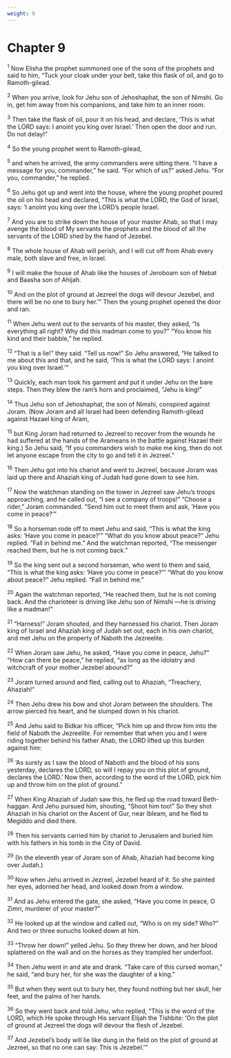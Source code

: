```yaml
---
weight: 9
---
```


# Chapter 9

<sup>1</sup> Now Elisha the prophet summoned one of the sons of the prophets and said to him, “Tuck your cloak under your belt, take this flask of oil, and go to Ramoth-gilead. 

<sup>2</sup> When you arrive, look for Jehu son of Jehoshaphat, the son of Nimshi. Go in, get him away from his companions, and take him to an inner room. 

<sup>3</sup> Then take the flask of oil, pour it on his head, and declare, ‘This is what the LORD says: I anoint you king over Israel.’ Then open the door and run. Do not delay!” 

<sup>4</sup> So the young prophet went to Ramoth-gilead, 

<sup>5</sup> and when he arrived, the army commanders were sitting there. “I have a message for you, commander,” he said. “For which of us?” asked Jehu. “For you, commander,” he replied. 

<sup>6</sup> So Jehu got up and went into the house, where the young prophet poured the oil on his head and declared, “This is what the LORD, the God of Israel, says: ‘I anoint you king over the LORD’s people Israel. 

<sup>7</sup> And you are to strike down the house of your master Ahab, so that I may avenge the blood of My servants the prophets and the blood of all the servants of the LORD shed by the hand of Jezebel. 

<sup>8</sup> The whole house of Ahab will perish, and I will cut off from Ahab every male, both slave and free, in Israel. 

<sup>9</sup> I will make the house of Ahab like the houses of Jeroboam son of Nebat and Baasha son of Ahijah. 

<sup>10</sup> And on the plot of ground at Jezreel the dogs will devour Jezebel, and there will be no one to bury her.’” Then the young prophet opened the door and ran. 

<sup>11</sup> When Jehu went out to the servants of his master, they asked, “Is everything all right? Why did this madman come to you?” “You know his kind and their babble,” he replied. 

<sup>12</sup> “That is a lie!” they said. “Tell us now!” So Jehu answered, “He talked to me about this and that, and he said, ‘This is what the LORD says: I anoint you king over Israel.’” 

<sup>13</sup> Quickly, each man took his garment and put it under Jehu on the bare steps. Then they blew the ram’s horn and proclaimed, “Jehu is king!” 

<sup>14</sup> Thus Jehu son of Jehoshaphat, the son of Nimshi, conspired against Joram. (Now Joram and all Israel had been defending Ramoth-gilead against Hazael king of Aram, 

<sup>15</sup> but King Joram had returned to Jezreel to recover from the wounds he had suffered at the hands of the Arameans in the battle against Hazael their king.) So Jehu said, “If you commanders wish to make me king, then do not let anyone escape from the city to go and tell it in Jezreel.” 

<sup>16</sup> Then Jehu got into his chariot and went to Jezreel, because Joram was laid up there and Ahaziah king of Judah had gone down to see him. 

<sup>17</sup> Now the watchman standing on the tower in Jezreel saw Jehu’s troops approaching, and he called out, “I see a company of troops!” “Choose a rider,” Joram commanded. “Send him out to meet them and ask, ‘Have you come in peace?’” 

<sup>18</sup> So a horseman rode off to meet Jehu and said, “This is what the king asks: ‘Have you come in peace?’” “What do you know about peace?” Jehu replied. “Fall in behind me.” And the watchman reported, “The messenger reached them, but he is not coming back.” 

<sup>19</sup> So the king sent out a second horseman, who went to them and said, “This is what the king asks: ‘Have you come in peace?’” “What do you know about peace?” Jehu replied. “Fall in behind me.” 

<sup>20</sup> Again the watchman reported, “He reached them, but he is not coming back. And the charioteer is driving like Jehu son of Nimshi —he is driving like a madman!” 

<sup>21</sup> “Harness!” Joram shouted, and they harnessed his chariot. Then Joram king of Israel and Ahaziah king of Judah set out, each in his own chariot, and met Jehu on the property of Naboth the Jezreelite. 

<sup>22</sup> When Joram saw Jehu, he asked, “Have you come in peace, Jehu?” “How can there be peace,” he replied, “as long as the idolatry and witchcraft of your mother Jezebel abound?” 

<sup>23</sup> Joram turned around and fled, calling out to Ahaziah, “Treachery, Ahaziah!” 

<sup>24</sup> Then Jehu drew his bow and shot Joram between the shoulders. The arrow pierced his heart, and he slumped down in his chariot. 

<sup>25</sup> And Jehu said to Bidkar his officer, “Pick him up and throw him into the field of Naboth the Jezreelite. For remember that when you and I were riding together behind his father Ahab, the LORD lifted up this burden against him: 

<sup>26</sup> ‘As surely as I saw the blood of Naboth and the blood of his sons yesterday, declares the LORD, so will I repay you on this plot of ground, declares the LORD.’ Now then, according to the word of the LORD, pick him up and throw him on the plot of ground.” 

<sup>27</sup> When King Ahaziah of Judah saw this, he fled up the road toward Beth-haggan. And Jehu pursued him, shouting, “Shoot him too!” So they shot Ahaziah in his chariot on the Ascent of Gur, near Ibleam, and he fled to Megiddo and died there. 

<sup>28</sup> Then his servants carried him by chariot to Jerusalem and buried him with his fathers in his tomb in the City of David. 

<sup>29</sup> (In the eleventh year of Joram son of Ahab, Ahaziah had become king over Judah.) 

<sup>30</sup> Now when Jehu arrived in Jezreel, Jezebel heard of it. So she painted her eyes, adorned her head, and looked down from a window. 

<sup>31</sup> And as Jehu entered the gate, she asked, “Have you come in peace, O Zimri, murderer of your master?” 

<sup>32</sup> He looked up at the window and called out, “Who is on my side? Who?” And two or three eunuchs looked down at him. 

<sup>33</sup> “Throw her down!” yelled Jehu. So they threw her down, and her blood splattered on the wall and on the horses as they trampled her underfoot. 

<sup>34</sup> Then Jehu went in and ate and drank. “Take care of this cursed woman,” he said, “and bury her, for she was the daughter of a king.” 

<sup>35</sup> But when they went out to bury her, they found nothing but her skull, her feet, and the palms of her hands. 

<sup>36</sup> So they went back and told Jehu, who replied, “This is the word of the LORD, which He spoke through His servant Elijah the Tishbite: ‘On the plot of ground at Jezreel the dogs will devour the flesh of Jezebel. 

<sup>37</sup> And Jezebel’s body will lie like dung in the field on the plot of ground at Jezreel, so that no one can say: This is Jezebel.’” 


